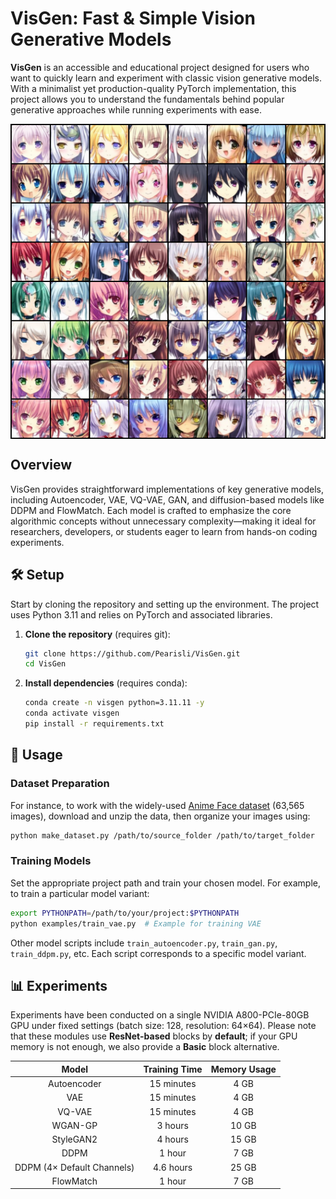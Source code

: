 # VisGen: Fast & Simple Vision Generative Models

**VisGen** is an accessible and educational project designed for users who want to quickly learn and experiment with classic vision generative models. With a minimalist yet production-quality PyTorch implementation, this project allows you to understand the fundamentals behind popular generative approaches while running experiments with ease.

<img src="assets/images/ddpm_samples.png" alt="Samples from DDPM trained from scratch" style="display: block; margin: 0 auto;">

## Overview

VisGen provides straightforward implementations of key generative models, including Autoencoder, VAE, VQ-VAE, GAN, and diffusion-based models like DDPM and FlowMatch. Each model is crafted to emphasize the core algorithmic concepts without unnecessary complexity—making it ideal for researchers, developers, or students eager to learn from hands-on coding experiments.

## 🛠️ Setup

Start by cloning the repository and setting up the environment. The project uses Python 3.11 and relies on PyTorch and associated libraries.

1. **Clone the repository** (requires git):
   ```bash
   git clone https://github.com/Pearisli/VisGen.git
   cd VisGen
   ```

2. **Install dependencies** (requires conda):
   ```bash
   conda create -n visgen python=3.11.11 -y
   conda activate visgen
   pip install -r requirements.txt
   ```

## 🚀 Usage

### Dataset Preparation

For instance, to work with the widely-used [Anime Face dataset](https://www.kaggle.com/datasets/splcher/animefacedataset) (63,565 images), download and unzip the data, then organize your images using:

```bash
python make_dataset.py /path/to/source_folder /path/to/target_folder
```

### Training Models

Set the appropriate project path and train your chosen model. For example, to train a particular model variant:

```bash
export PYTHONPATH=/path/to/your/project:$PYTHONPATH
python examples/train_vae.py  # Example for training VAE
```

Other model scripts include `train_autoencoder.py`, `train_gan.py`, `train_ddpm.py`, etc. Each script corresponds to a specific model variant.

## 📊 Experiments

Experiments have been conducted on a single NVIDIA A800-PCIe-80GB GPU under fixed settings (batch size: 128, resolution: 64×64). Please note that these modules use **ResNet-based** blocks by **default**; if your GPU memory is not enough, we also provide a **Basic** block alternative.

<div style="text-align: center; width: 100%; overflow-x: auto;">
    <table style="width: 100%; border-collapse: collapse; margin: 0 auto;">
        <thead>
            <tr>
                <th style="text-align: center;">Model</th>
                <th style="text-align: center;">Training Time</th>
                <th style="text-align: center;">Memory Usage</th>
            </tr>
        </thead>
        <tbody>
            <tr>
                <td>Autoencoder</td>
                <td>15 minutes</td>
                <td>4 GB</td>
            </tr>
            <tr>
                <td>VAE</td>
                <td>15 minutes</td>
                <td>4 GB</td>
            </tr>
            <tr>
                <td>VQ-VAE</td>
                <td>15 minutes</td>
                <td>4 GB</td>
            </tr>
            <tr>
                <td>WGAN-GP</td>
                <td>3 hours</td>
                <td>10 GB</td>
            </tr>
            <tr>
                <td>StyleGAN2</td>
                <td>4 hours</td>
                <td>15 GB</td>
            </tr>
            <tr>
                <td>DDPM</td>
                <td>1 hour</td>
                <td>7 GB</td>
            </tr>
            <tr>
                <td>DDPM (4× Default Channels)</td>
                <td>4.6 hours</td>
                <td>25 GB</td>
            </tr>
            <tr>
                <td>FlowMatch</td>
                <td>1 hour</td>
                <td>7 GB</td>
            </tr>
        </tbody>
    </table>
</div>
